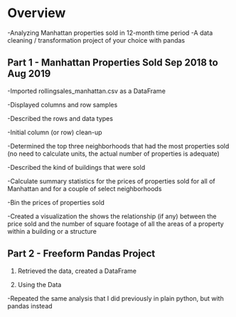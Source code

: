 # Overview

-Analyzing Manhattan properties sold in 12-month time period
-A data cleaning / transformation project of your choice with pandas

## Part 1 - Manhattan Properties Sold Sep 2018 to Aug 2019

-Imported rollingsales_manhattan.csv as a DataFrame

-Displayed columns and row samples

-Described the rows and data types

-Initial column (or row) clean-up

-Determined the top three neighborhoods that had the most properties sold (no need to calculate units, the actual number of properties is adequate)

-Described the kind of buildings that were sold

-Calculate summary statistics for the prices of properties sold for all of Manhattan and for a couple of select neighborhoods

-Bin the prices of properties sold

-Created a visualization the shows the relationship (if any) between the price sold and the number of square footage of all the areas of a property within a building or a structure

## Part 2 - Freeform Pandas Project

1. Retrieved the data, created a DataFrame

2. Using the Data

-Repeated the same analysis that I did previously in plain python, but with pandas instead
